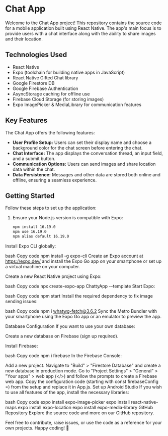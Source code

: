 # Chat App

Welcome to the Chat App project! This repository contains the source code for a mobile application built using React Native. The app's main focus is to provide users with a chat interface along with the ability to share images and their location.

## Technologies Used

- React Native
- Expo (toolchain for building native apps in JavaScript)
- React Native Gifted Chat library
- Google Firestore DB
- Google Firebase Authentication
- AsyncStorage caching for offline use
- Firebase Cloud Storage (for storing images)
- Expo ImagePicker & MediaLibrary for communication features

## Key Features

The Chat App offers the following features:

- **User Profile Setup:** Users can set their display name and choose a background color for the chat screen before entering the chat.
- **Chat Interface:** The app displays the conversation thread, an input field, and a submit button.
- **Communication Options:** Users can send images and share location data within the chat.
- **Data Persistence:** Messages and other data are stored both online and offline, ensuring a seamless experience.

## Getting Started

Follow these steps to set up the application:

1. Ensure your Node.js version is compatible with Expo:
   
   ```bash
   npm install 16.19.0
   npm use 16.19.0
   npm alias default 16.19.0
Install Expo CLI globally:

bash
Copy code
npm install -g expo-cli
Create an Expo account at https://expo.dev/ and install the Expo Go app on your smartphone or set up a virtual machine on your computer.

Create a new React Native project using Expo:

bash
Copy code
npx create-expo-app ChattyApp --template
Start Expo:

bash
Copy code
npm start
Install the required dependency to fix image sending issues:

bash
Copy code
npm i whatwg-fetch@3.6.2
Sync the Metro Bundler with your smartphone using the Expo Go app or an emulator to preview the app.

Database Configuration
If you want to use your own database:

Create a new database on Firebase (sign up required).

Install Firebase:

bash
Copy code
npm i firebase
In the Firebase Console:

Add a new project.
Navigate to "Build" > "Firestore Database" and create a new database in production mode.
Go to "Project Settings" > "General" > "Your apps" > web app (</>) and follow the prompts to create a Firebase web app.
Copy the configuration code (starting with const firebaseConfig =) from the setup and replace it in App.js.
Set up Android Studio
If you wish to use all features of the app, install the necessary libraries:

bash
Copy code
expo install expo-image-picker
expo install react-native-maps
expo install expo-location
expo install expo-media-library
GitHub Repository
Explore the source code and more on our GitHub repository.

Feel free to contribute, raise issues, or use the code as a reference for your own projects. Happy coding! 🚀
